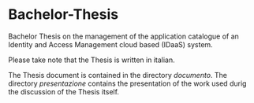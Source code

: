 # Bachelor-Thesis
Bachelor Thesis on the management of the application catalogue of an Identity and Access Management cloud based (IDaaS) system.

Please take note that the Thesis is written in italian. 

The Thesis document is contained in the directory _documento_. The directory _presentazione_ contains the presentation of the work used durig the discussion of the Thesis itself.

